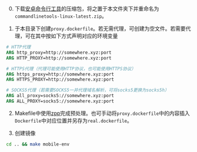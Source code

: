 <!-- vim: set nospell: -->
<!-- vimc: call SyntaxRange#Include('```sh', '```', 'sh', 'NonText'): -->
<!-- vimc: call SyntaxRange#Include('```dockerfile', '```', 'dockerfile', 'NonText'): -->

0. 下载[安卓命令行工具](https://developer.android.com/studio)的压缩包，将之置于本文件夹下并重命名为`commandlinetools-linux-latest.zip`。

1. 于本目录下创建`proxy.dockerfile`。若无需代理，可创建为空文件。若需要代理，可在其中按如下方式声明对应的环境变量

```dockerfile
# HTTP代理
ARG http_proxy=http://somewhere.xyz:port
ARG HTTP_PROXY=http://somewhere.xyz:port

# HTTPS代理（代理可能使用HTTP协议，也可能使用HTTPS协议）
ARG https_proxy=http://somewhere.xyz:port
ARG HTTPS_PROXY=http://somewhere.xyz:port

# SOCKS5代理（若需要SOCKS5一并代理域名解析，可将socks5更换为socks5h）
ARG all_proxy=socks5://somewhere.xyz:port
ARG ALL_PROXY=socks5://somewhere.xyz:port
```

2. Makefile中使用[zpp](https://github.com/zdy023/z-nixtools/tree/master/toy-preprocessor)完成预处理。也可手动将`proxy.dockerfile`中的内容插入`Dockerfile`中对应位置并另存为`real.dockerfile`。

3. 创建镜像

```sh
cd .. && make mobile-env
```
